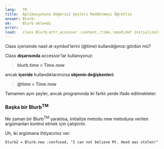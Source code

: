 ```yaml
---
lang:   TR
title:  Aplikasyonuna Değersiz Şeyleri Reddetmeyi Öğrettin
answer: Blurb:
ok:     Blurb eklendi
error:
load:   class Blurb;attr_accessor :content,:time,:mood;def initialize(mood, content="");@time=Time.now;@content=content[0..39];@mood=mood;end;end;blurb1=Blurb.new(:sick,"Today Mount Hood Was Stolen!")
---
```


Class içerisinde nasıl at-symbol'lerini (@time) kullandığımızı gördün mü?

Class __dışarısında__ accessor'lar kullanıyoruz:

> __blurb.time = Time.now__

ancak __içeride__ kullandıklarımızsa __objenin değişkenleri__:

> __@time = Time.now__

Tamamen aynı şeyler, ancak programında iki farklı yerde ifade edilmekteler.

### Başka bir Blurb<sup>TM</sup>
Ne zaman bir Blurb<sup>TM</sup> yaratılsa, initialize metodu new metoduna verilen argümanları
kontrol etmek için çalıştırılır.

Uh, iki argümana ihtiyacımız var:

    blurb2 = Blurb.new :confused, "I can not believe Mt. Hood was stolen!"
